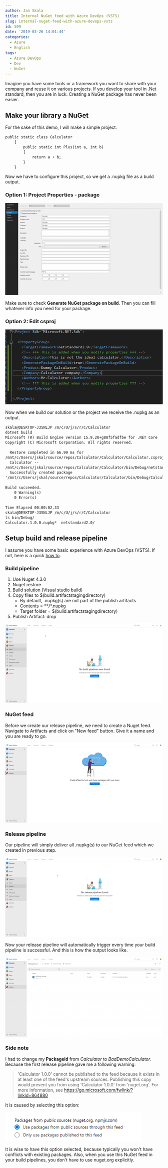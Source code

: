 ```yaml
---
author: Jan Skala
title: Internal NuGet feed with Azure DevOps (VSTS)
slug: internal-nuget-feed-with-azure-devops-vsts
id: 509
date: '2019-03-26 14:01:44'
categories:
  - Azure
  - English
tags:
  - Azure DevOps
  - Dev
  - NuGet
---
```


Imagine you have some tools or a framework you want to share with your company and reuse it on various projects. If you develop your tool in .Net standard, then you are in luck. Creating a NuGet package has never been easier.

## Make your library a NuGet

For the sake of this demo, I will make a simple project.

    public static class Calculator
        {
            public static int Plus(int a, int b)
            {
                return a + b;
            }
        }

Now we have to configure this project, so we get a .nupkg file as a build output.

### Option 1: Project Properties - package

![](/uploads/2019/03/image-1024x596.png)

Make sure to check **Generate NuGet package on build**. Then you can fill whatever info you need for your package.

### Option 2: Edit csproj

![](/uploads/2019/03/image-1.png)

Now when we build our solution or the project we receive the .nupkg as an output.

    skala@DESKTOP-J3SNLJP /m/c/U/j/s/r/C/Calculator
    dotnet build
    Microsoft (R) Build Engine version 15.9.20+g88f5fadfbe for .NET Core
    Copyright (C) Microsoft Corporation. All rights reserved.

      Restore completed in 66.99 ms for /mnt/c/Users/jskal/source/repos/Calculator/Calculator/Calculator.csproj.
      Calculator -- /mnt/c/Users/jskal/source/repos/Calculator/Calculator/bin/Debug/netstandard2.0/Calculator.dll
      Successfully created package '/mnt/c/Users/jskal/source/repos/Calculator/Calculator/bin/Debug/Calculator.1.0.0.nupkg'.

    Build succeeded.
        0 Warning(s)
        0 Error(s)

    Time Elapsed 00:00:02.33
    skala@DESKTOP-J3SNLJP /m/c/U/j/s/r/C/Calculator
    ls bin/Debug/
    Calculator.1.0.0.nupkg*  netstandard2.0/

## Setup build and release pipeline

I assume you have some basic experience with Azure DevOps (VSTS). If not, here is a quick [how to](https://docs.microsoft.com/en-us/azure/devops/user-guide/).

### Build pipeline

1.  Use Nuget 4.3.0
2.  Nuget restore
3.  Build solution (Visual studio build)
4.  Copy files to $(build.artifactstagingdirectory)
    *   By default, .nupkg(s) are not part of the publish artifacts
    *   Contents = **/*.nupkg
    *   Target folder = $(build.artifactstagingdirectory)
5.  Publish Artifact: drop

![](/uploads/2019/03/j9TDhGpNrS.gif)

### NuGet feed

Before we create our release pipeline, we need to create a Nuget feed. Navigate to Artifacts and click on "New feed" button. Give it a name and you are ready to go.

![](/uploads/2019/03/hnnSuUdZg8.gif)

### Release pipeline

Our pipeline will simply deliver all .nupkg(s) to our NuGet feed which we created in previous step.

![](/uploads/2019/03/releasepipeline.gif)

Now your release pipeline will automatically trigger every time your build pipeline is successful. And this is how the output looks like.

![](/uploads/2019/03/image-3-1024x517.png)

### Side note

I had to change my **PackageId** from _Calculator_ to _BadDemoCalculator_. Because the first release pipeline gave me a following warning:

> 'Calculator 1.0.0' cannot be published to the feed because it exists in at least one of the feed's upstream sources. Publishing this copy would prevent you from using 'Calculator 1.0.0' from 'nuget.org'. For more information, see https://go.microsoft.com/fwlink/?linkid=864880

It is caused by selecting this option:

![](/uploads/2019/03/image-4.png)

It is wise to have this option selected, because typically you won't have conflicts with existing packages. Also, when you use this NuGet feed in your build pipelines, you don't have to use nuget.org explicitly.